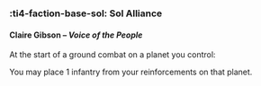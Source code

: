 ### :ti4-faction-base-sol: **Sol Alliance**

#### Claire Gibson – _Voice of the People_

At the start of a ground combat on a planet you control:

You may place 1 infantry from your reinforcements on that planet.

